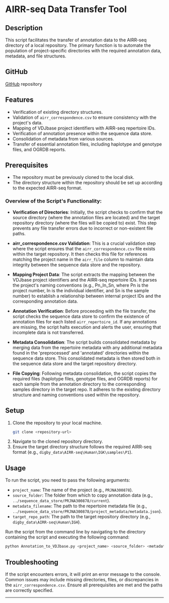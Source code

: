 # AIRR-seq Data Transfer Tool

## Description

This script facilitates the transfer of annotation data to the AIRR-seq directory of a local repository. The primary function is to automate the population of project-specific directories with the required annotation data, metadata, and file structures.

## GitHub
  [GitHub](https://github.com/yaarilab/Annotation_to_VDJbase) repository

## Features

- Verification of existing directory structures.
- Validation of `airr_correspondence.csv` to ensure consistency with the project's data.
- Mapping of VDJbase project identifiers with AIRR-seq repertoire IDs.
- Verification of annotation presence within the sequence data store.
- Consolidation of metadata from various sources.
- Transfer of essential annotation files, including haplotype and genotype files, and OGRDB reports.

## Prerequisites

- The repository must be previously cloned to the local disk.
- The directory structure within the repository should be set up according to the expected AIRR-seq format.


### Overview of the Script's Functionality:

- **Verification of Directories**: Initially, the script checks to confirm that the source directory (where the annotation files are located) and the target repository directory (where the files will be copied to) exist. This step prevents any file transfer errors due to incorrect or non-existent file paths.

- **airr_correspondence.csv Validation**: This is a crucial validation step where the script ensures that the `airr_correspondence.csv` file exists within the target repository. It then checks this file for references matching the project name in the `airr_file` column to maintain data integrity between the sequence data store and the repository.

- **Mapping Project Data**: The script extracts the mapping between the VDJbase project identifiers and the AIRR-seq repertoire IDs. It parses the project's naming conventions (e.g., Pn_In_Sn, where Pn is the project number, In is the individual identifier, and Sn is the sample number) to establish a relationship between internal project IDs and the corresponding annotation data.

- **Annotation Verification**: Before proceeding with the file transfer, the script checks the sequence data store to confirm the existence of annotation files for each listed `airr_repertoire_id`. If any annotations are missing, the script halts execution and alerts the user, ensuring that incomplete data is not transferred.

- **Metadata Consolidation**: The script builds consolidated metadata by merging data from the repertoire metadata with any additional metadata found in the 'preprocessed' and 'annotated' directories within the sequence data store. This consolidated metadata is then stored both in the sequence data store and the target repository directory.

- **File Copying**: Following metadata consolidation, the script copies the required files (haplotype files, genotype files, and OGRDB reports) for each sample from the annotation directory to the corresponding samples directory in the target repo. It adheres to the existing directory structure and naming conventions used within the repository.

## Setup

1. Clone the repository to your local machine.
   ```bash
   git clone <repository-url>
   ```
2. Navigate to the cloned repository directory.
3. Ensure the target directory structure follows the required AIRR-seq format (e.g., `digby_data\AIRR-seq\Human\IGK\samples\P1`).

## Usage

To run the script, you need to pass the following arguments:

- `project_name`: The name of the project (e.g., `PRJNA300878`).
- `source_folder`: The folder from which to copy annotation data (e.g., `../sequence_data_store/PRJNA300878/current`).
- `metadata_filename`: The path to the repertoire metadata file (e.g., `../sequence_data_store/PRJNA300878/project_metadata/metadata.json`).
- `target_repo_path`: The path to the target repository directory (e.g., `digby_data\AIRR-seq\Human\IGH`).

Run the script from the command line by navigating to the directory containing the script and executing the following command:

```bash
python Annotation_to_VDJbase.py <project_name> <source_folder> <metadata_filename> <target_repo_path>
```


## Troubleshooting

If the script encounters errors, it will print an error message to the console. Common issues may include missing directories, files, or discrepancies in the `airr_correspondence.csv`. Ensure all prerequisites are met and the paths are correctly specified.

---

